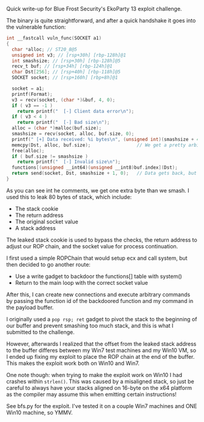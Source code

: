 Quick write-up for Blue Frost Security's EkoParty 13 exploit challenge.

The binary is quite straightforward, and after a quick handshake it goes into the vulnerable function:

```C
int __fastcall vuln_func(SOCKET a1)
{
  char *alloc; // ST20_8@5
  unsigned int v3; // [rsp+30h] [rbp-128h]@1
  int smashsize; // [rsp+30h] [rbp-128h]@5
  recv_t buf; // [rsp+34h] [rbp-124h]@1
  char Dst[256]; // [rsp+40h] [rbp-118h]@5
  SOCKET socket; // [rsp+160h] [rbp+8h]@1

  socket = a1;
  printf(Format);
  v3 = recv(socket, (char *)&buf, 4, 0);
  if ( v3 == -1 )
    return printf("  [-] Client data error\n");
  if ( v3 < 4 )
    return printf("  [-] Bad size\n");
  alloc = (char *)malloc(buf.size);
  smashsize = recv(socket, alloc, buf.size, 0);
  printf(" [+] Data received: %i bytes\n", (unsigned int)(smashsize + 4));
  memcpy(Dst, alloc, buf.size);                 // We get a pretty arbitrary stack overflow here
  free(alloc);
  if ( buf.size != smashsize )
    return printf("  [-] Invalid size\n");
  functions[(unsigned __int64)(unsigned __int8)buf.index](Dst);
  return send(socket, Dst, smashsize + 1, 0);   // Data gets back, but including some more data
}
```

As you can see int he comments, we get one extra byte than we smash. I used this to leak 80 bytes of stack, which include:

* The stack cookie 
* The return address
* The original socket value
* A stack address

The leaked stack cookie is used to bypass the checks, the return address to adjust our ROP chain, and the socket value for process continuation.

I first used a simple ROPChain that would setup ecx and call system, but then decided to go another route:

* Use a write gadget to backdoor the functions[] table with system()
* Return to the main loop with the correct socket value

After this, I can create new connections and execute arbitrary commands by passing the function id of the backdoored function and my command in the payload buffer.

I originally used a ```pop rsp; ret``` gadget to pivot the stack to the beginning of our buffer and prevent smashing too much stack, and  this is what I submitted to the challenge. 

However, afterwards I realized that the offset from the leaked stack address to the buffer differes between my Win7 test machines and my Win10 VM, so I ended up fixing my exploit to place the ROP chain at the end of the buffer. This makes the exploit work both on Win10 and Win7.

One note though: when trying to make the exploit work on Win10 I had crashes within ```strlen()```. This was caused by a misaligned stack, so just be careful to always have your stacks aligned on 16-byte on the x64 platform as the compiler may assume this when emitting certain instructions!

See bfs.py for the exploit. I've tested it on a couple Win7 machines and ONE Win10 machine, so YMMV.
